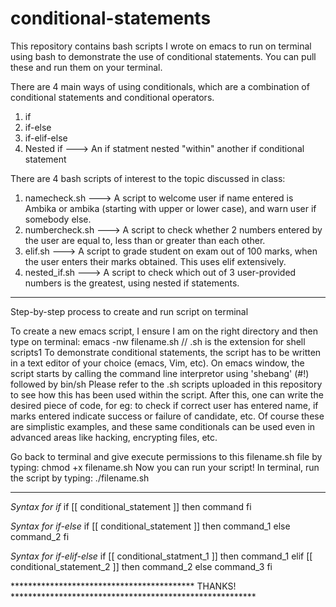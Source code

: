 # conditional-statements

This repository contains bash scripts I wrote on emacs to run on terminal using bash to demonstrate the use of conditional statements. You can pull these and run them on your terminal.

There are 4 main ways of using conditionals, which are a combination of conditional statements and conditional operators.
1) if
2) if-else
3) if-elif-else
4) Nested if  ---> An if statment nested "within" another if conditional statement

There are 4 bash scripts of interest to the topic discussed in class:
1. namecheck.sh ---> A script to welcome user if name entered is Ambika or ambika (starting with upper or lower case), and warn user if somebody else.
2. numbercheck.sh ---> A script to check whether 2 numbers entered by the user are equal to, less than or greater than each other.
3. elif.sh ---> A script to grade student on exam out of 100 marks, when the user enters their marks obtained. This uses elif extensively.
4. nested_if.sh ---> A script to check which out of 3 user-provided numbers is the greatest, using nested if statements.

*********************************************************************************************************************************************
Step-by-step process to create and run script on terminal

To create a new emacs script, I ensure I am on the right directory and then type on terminal:
emacs -nw filename.sh       // .sh is the extension for shell scripts1
To demonstrate conditional statements, the script has to be written in a text editor of your choice (emacs, Vim, etc).
On emacs window, the script starts by calling the command line interpretor using 'shebang' (#!) followed by bin/sh
Please refer to the .sh scripts uploaded in this repository to see how this has been used within the script.
After this, one can write the desired piece of code, for eg: to check if correct user has entered name, if marks entered indicate success or failure of candidate, etc.
Of course these are simplistic examples, and these same conditionals can be used even in advanced areas like hacking, encrypting files, etc.

Go back to terminal and give execute permissions to this filename.sh file by typing:
chmod +x filename.sh
Now you can run your script!
In terminal, run the script by typing:
./filename.sh

*******************************************************************************************************************************************

*Syntax for if*
if [[ conditional_statement ]]
then
  command
fi

*Syntax for if-else*
if [[ conditional_statement ]]
then
  command_1
else
  command_2
fi

*Syntax for if-elif-else*
if [[ conditional_statment_1 ]]
then
  command_1
elif [[ conditional_statement_2 ]]
then
  command_2
else
   command_3
fi

****************************************** THANKS! ********************************************************
